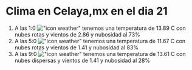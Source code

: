 # Clima en Celaya,mx en el dia 21

1. A las 1:0 !["icon weather"](http://openweathermap.org/img/w/04n.png) tenemos una temperatura de 13.89 C con nubes rotas y  vientos de 2.86 y nubosidad al 73%
1. A las 5:0 !["icon weather"](http://openweathermap.org/img/w/04n.png) tenemos una temperatura de 11.67 C con nubes rotas y  vientos de 1.41 y nubosidad al 83%
1. A las 9:0 !["icon weather"](http://openweathermap.org/img/w/03d.png) tenemos una temperatura de 13.61 C con nubes dispersas y  vientos de 1.41 y nubosidad al 28%
